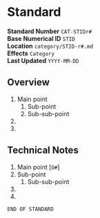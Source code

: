 # <Standard Name> Standard

**Standard Number** `CAT-STIDr#`  
**Base Numerical ID** `STID`  
**Location** `category/STID-r#.md`  
**Effects** `Category`  
**Last Updated** `YYYY-MM-DD`

## Overview
1. Main point
	1. Sub-point
     1. Sub-sub-point
2. 
3. 
	
## Technical Notes
1. Main point [`O#`]
  1. Sub-point
     1. Sub-sub-point
2. 
3. 

`END OF STANDARD`
